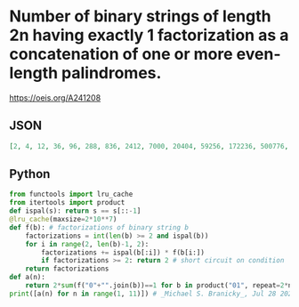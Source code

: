 # Number of binary strings of length 2n having exactly 1 factorization as a concatenation of one or more even\-length palindromes\.
https://oeis.org/A241208
## JSON
```JSON
[2, 4, 12, 36, 96, 288, 836, 2412, 7000, 20404, 59256, 172236, 500776, 1455908, 4232288, 12305028]
```
## Python
```Python
from functools import lru_cache
from itertools import product
def ispal(s): return s == s[::-1]
@lru_cache(maxsize=2*10**7)
def f(b): # factorizations of binary string b
    factorizations = int(len(b) >= 2 and ispal(b))
    for i in range(2, len(b)-1, 2):
        factorizations += ispal(b[:i]) * f(b[i:])
        if factorizations >= 2: return 2 # short circuit on condition
    return factorizations
def a(n):
    return 2*sum(f("0"+"".join(b))==1 for b in product("01", repeat=2*n-1))
print([a(n) for n in range(1, 11)]) # _Michael S. Branicky_, Jul 28 2021
```
